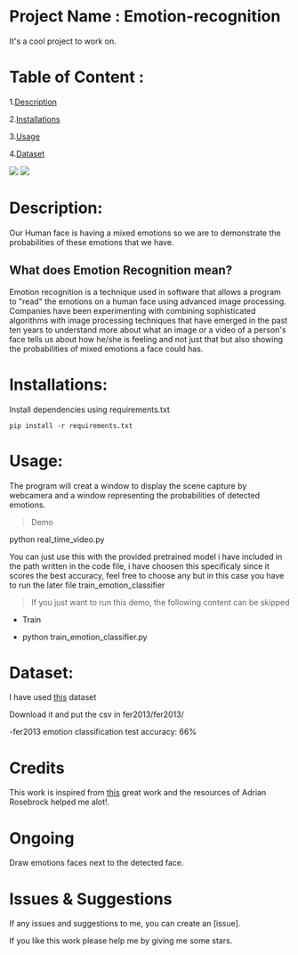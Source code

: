 # Project Name : Emotion-recognition




It's a cool project to work on.
# Table of Content :

1.[Description](#p1)

2.[Installations](#p2)

3.[Usage](#p3)

4.[Dataset](#p4)

![](https://github.com/omar178/Emotion-recognition/blob/master/emotions/Happy.PNG)
![](https://github.com/omar178/Emotion-recognition/blob/master/emotions/angry.PNG)



<a id="p1"></a> 
# Description:

Our Human face is having a mixed emotions so we are to demonstrate the probabilities of these emotions that we have.

## What does Emotion Recognition mean?

Emotion recognition is a technique used in software that allows a program to "read" the emotions on a human face using advanced image processing. Companies have been experimenting with combining sophisticated algorithms with image processing techniques that have emerged in the past ten years to understand more about what an image or a video of a person's face tells us about how he/she is feeling and not just that but also showing the probabilities of mixed emotions a face could has.

<a id="p2"></a> 
# Installations:

Install dependencies using requirements.txt

```shell
pip install -r requirements.txt
```

<a id="p3"></a> 
# Usage:

The program will creat a window to display the scene capture by webcamera and a window representing the probabilities of detected emotions.

> Demo

python real_time_video.py

You can just use this with the provided pretrained model i have included in the path written in the code file, i have choosen this specificaly since it scores the best accuracy, feel free to choose any but in this case you have to run the later file train_emotion_classifier
> If you just want to run this demo, the following content can be skipped
- Train

- python train_emotion_classifier.py


<a id="p4"></a> 
# Dataset:

I have used [this](https://www.kaggle.com/c/3364/download-all) dataset

Download it and put the csv in fer2013/fer2013/

-fer2013 emotion classification test accuracy: 66%


# Credits
This work is inspired from [this](https://github.com/oarriaga/face_classification) great work and the resources of Adrian Rosebrock helped me alot!.

# Ongoing 
Draw emotions faces next to the detected face.

# Issues & Suggestions

If any issues and suggestions to me, you can create an [issue].

If you like this work please help me by giving me some stars.

